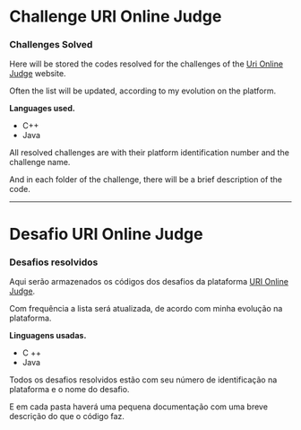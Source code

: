 # Challenge URI Online Judge
### Challenges Solved

Here will be stored the codes resolved for the challenges of the [Uri Online Judge](https://www.urionlinejudge.com.br/) website.

Often the list will be updated, according to my evolution on the platform.

**Languages ​​used.**

- C++
- Java

All resolved challenges are with their platform identification number and the challenge name.

And in each folder of the challenge, there will be a brief description of the code.
___

# Desafio URI Online Judge 
### Desafios resolvidos

Aqui serão armazenados os códigos dos desafios da plataforma [URI Online Judge](https://www.urionlinejudge.com.br/).

Com frequência a lista será atualizada, de acordo com minha evolução na plataforma.

**Linguagens usadas.**

- C ++
- Java

Todos os desafios resolvidos estão com seu número de identificação na plataforma e o nome do desafio.

E em cada pasta haverá uma pequena documentação com uma breve descrição do que o código faz.